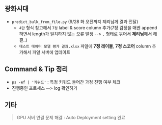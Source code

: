 ## 광화시대

- `predict_bulk_from_file.py` (9/28 화 오전까지 제리님께 결과 전달)
  - `4단` 형식 참고해서 `7정` label & score column 추가(7정 감정을 매번 append 하면서 length가 일치하지 않는 오류 발생 --> `,` 형태로 묶어서 **제리님**께서 해결..)
  - `테스트 데이터 모델 평가 결과.xlsx` 파일에 **7정 레이블**, **7정 스코어** column 추가해서 파일 서버에 업데이트



## Command & Tip 정리

- `ps -ef | '키워드'` : 특정 키워드 들어간 과정 진행 여부 체크
- 진행중인 프로세스 --> log 확인하기



## 기타

> GPU 서버 연결 문제 해결 : Auto Deployment setting 완료


